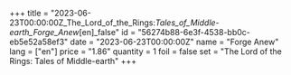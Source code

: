 +++
title = "2023-06-23T00:00:00Z_The_Lord_of_the_Rings:_Tales_of_Middle-earth_Forge_Anew_[en]_false"
id = "56274b88-6e3f-4538-bb0c-eb5e52a58ef3"
date = "2023-06-23T00:00:00Z"
name = "Forge Anew"
lang = ["en"]
price = "1.86"
quantity = 1
foil = false
set = "The Lord of the Rings: Tales of Middle-earth"
+++
